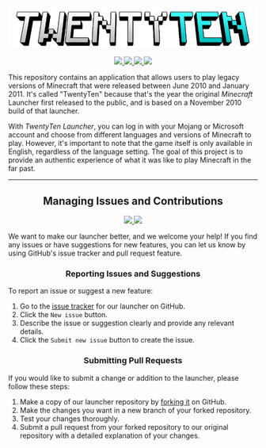 <div align="center">
  <a href="https://github.com/Kawaxte/TwentyTenLauncher/blob/nightly/twentyten.png">
    <img src="https://raw.githubusercontent.com/Kawaxte/TwentyTenLauncher/nightly/twentyten.png">
  </a>
</div>

<p align="center">
  <a href="https://www.azul.com/downloads/?version=java-8-lts&package=jre">
    <img src="https://img.shields.io/badge/Java-8%2B-blue.svg">
  </a>
  <a href="https://github.com/Kawaxte/TwentyTenLauncher/releases/latest">
    <img src="https://img.shields.io/github/v/release/Kawaxte/TwentyTenLauncher?label=latest">
  </a>
  <a href="https://github.com/Kawaxte/TwentyTenLauncher/releases">
    <img src="https://img.shields.io/github/downloads/Kawaxte/TwentyTenLauncher/total.svg">
  </a>
  <a href="https://github.com/Kawaxte/TwentyTenLauncher/blob/stable/LICENSE">
    <img src="https://img.shields.io/github/license/Kawaxte/TwentyTenLauncher">
  </a>
</p>

This repository contains an application that allows users to play legacy versions of Minecraft that
were released between June 2010 and January 2011. It's called "TwentyTen" because that's the year
the original _Minecraft_ Launcher first released to the public, and is based on a November 2010
build of that launcher.

With _TwentyTen Launcher_, you can log in with your Mojang or Microsoft account and choose from
different languages and versions of Minecraft to play. However, it's important to note that the game
itself is only available in English, regardless of the language setting. The goal of this project is
to provide an authentic experience of what it was like to
play Minecraft in the far past.

---

<h2 align="center">Managing Issues and Contributions</h2>
<p align="center">
  <a href="https://github.com/Kawaxte/TwentyTenLauncher/issues">
    <img src="https://img.shields.io/github/issues/Kawaxte/TwentyTenLauncher">
  </a>
  <a href="https://github.com/Kawaxte/TwentyTenLauncher/pulls">
    <img src="https://img.shields.io/github/issues-pr/Kawaxte/TwentyTenLauncher">
  </a>
</p>

We want to make our launcher better, and we welcome your help! If you find any issues or have
suggestions for new features, you can let us know by using GitHub's issue tracker and pull request
feature.

<h3 align="center">Reporting Issues and Suggestions</h3>

To report an issue or suggest a new feature:

1. Go to the [issue tracker](https://github.com/Kawaxte/TwentyTenLauncher/issues) for our launcher
   on
   GitHub.
2. Click the `New issue` button.
3. Describe the issue or suggestion clearly and provide any relevant details.
4. Click the `Submit new issue` button to create the issue.

<h3 align="center">Submitting Pull Requests</h3>

If you would like to submit a change or addition to
the launcher, please follow these steps:

1. Make a copy of our launcher repository
   by [forking it](https://docs.github.com/en/get-started/quickstart/fork-a-repo) on GitHub.
2. Make the changes you want in a new branch of your forked repository.
3. Test your changes thoroughly.
4. Submit a pull request from your forked repository to our original repository with a detailed
   explanation of your changes.
